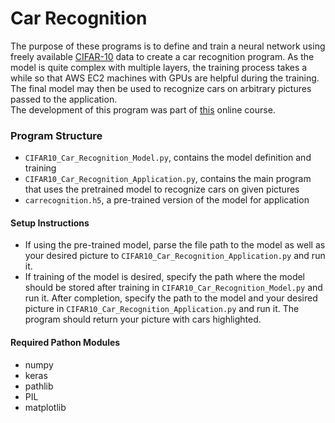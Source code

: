 # Car Recognition
The purpose of these programs is to define and train a neural network using freely available [CIFAR-10](https://www.cs.toronto.edu/~kriz/cifar.html) data to create a car recognition program. As the model is quite complex with multiple layers, the training process takes a while so that AWS EC2 machines with GPUs are helpful during the training. The final model may then be used to recognize cars on arbitrary pictures passed to the application.
<br> The development of this program was part of [this](https://www.udemy.com/course/deep-learning-und-ai/) online course.

### Program Structure

- `CIFAR10_Car_Recognition_Model.py`, contains the model definition and training
- `CIFAR10_Car_Recognition_Application.py`, contains the main program that uses the pretrained model to recognize cars on given pictures
- `carrecognition.h5`, a pre-trained version of the model for application

#### Setup Instructions

- If using the pre-trained model, parse the file path to the model as well as your desired picture to `CIFAR10_Car_Recognition_Application.py` and run it.
- If training of the model is desired, specify the path where the model should be stored after training in `CIFAR10_Car_Recognition_Model.py` and run it. After completion, specify the path to the model and your desired picture in `CIFAR10_Car_Recognition_Application.py` and run it. The program should return your picture with cars highlighted.

#### Required Pathon Modules

- numpy
- keras
- pathlib
- PIL
- matplotlib
